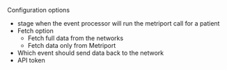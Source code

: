 Configuration options
- stage when the event processor will run the metriport call for a patient
- Fetch option
  - Fetch full data from the networks
  - Fetch data only from Metriport
- Which event should send data back to the network
- API token
